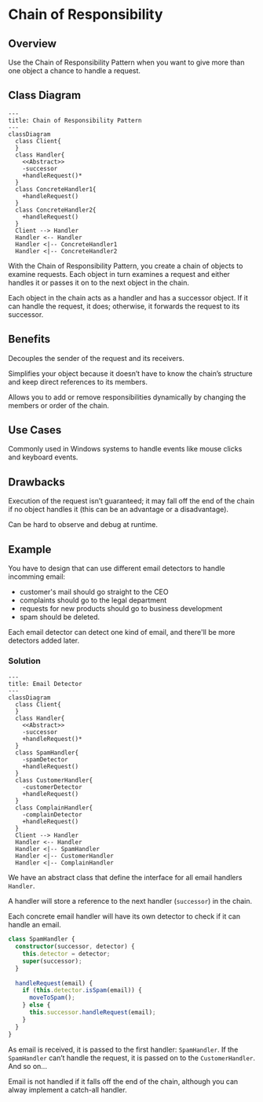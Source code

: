 # Chain of Responsibility

## Overview

Use the Chain of Responsibility Pattern when you want to give more than one object a chance to handle a request.


## Class Diagram

```mermaid
---
title: Chain of Responsibility Pattern
---
classDiagram
  class Client{
  }
  class Handler{
    <<Abstract>>
    -successor
    +handleRequest()*
  }
  class ConcreteHandler1{
    +handleRequest()
  }
  class ConcreteHandler2{
    +handleRequest()
  }
  Client --> Handler
  Handler <-- Handler
  Handler <|-- ConcreteHandler1
  Handler <|-- ConcreteHandler2
```

With the Chain of Responsibility Pattern, you create a chain of objects to examine requests. Each object in turn examines a request and either handles it or passes it on to the next object in the chain.

Each object in the chain acts as a handler and has a successor object. If it can handle the request, it does; otherwise, it forwards the request to its successor.


## Benefits

Decouples the sender of the request and its receivers.

Simplifies your object because it doesn’t have to know the chain’s structure and keep direct references to its members.

Allows you to add or remove responsibilities dynamically by changing the members or order of the chain.


## Use Cases

Commonly used in Windows systems to handle events like mouse clicks and keyboard events.


## Drawbacks

Execution of the request isn’t guaranteed; it may fall off the end of the chain if no object handles it (this can be an advantage or a disadvantage).

Can be hard to observe and debug at runtime.


## Example

You have to design that can use different email detectors to handle incomming email:
- customer's mail should go straight to the CEO
- complaints should go to the legal department
- requests for new products should go to business development
- spam should be deleted.

Each email detector can detect one kind of email, and there'll be more detectors added later.


### Solution

```mermaid
---
title: Email Detector
---
classDiagram
  class Client{
  }
  class Handler{
    <<Abstract>>
    -successor
    +handleRequest()*
  }
  class SpamHandler{
    -spamDetector
    +handleRequest()
  }
  class CustomerHandler{
    -customerDetector
    +handleRequest()
  }
  class ComplainHandler{
    -complainDetector
    +handleRequest()
  }
  Client --> Handler
  Handler <-- Handler
  Handler <|-- SpamHandler
  Handler <|-- CustomerHandler
  Handler <|-- ComplainHandler
```

We have an abstract class that define the interface for all email handlers `Handler`.

A handler will store a reference to the next handler (`successor`) in the chain.

Each concrete email handler will have its own detector to check if it can handle an email.
```ts
class SpamHandler {
  constructor(successor, detector) {
    this.detector = detector;
    super(successor);
  }
  
  handleRequest(email) {
    if (this.detector.isSpam(email)) {
      moveToSpam();
    } else {
      this.successor.handleRequest(email);
    }
  }
}
```

As email is received, it is passed to the first handler: `SpamHandler`. If the `SpamHandler` can’t handle the request, it is passed on to the `CustomerHandler`. And so on...

Email is not handled if it falls off the end of the chain, although you can alway implement a catch-all handler.
